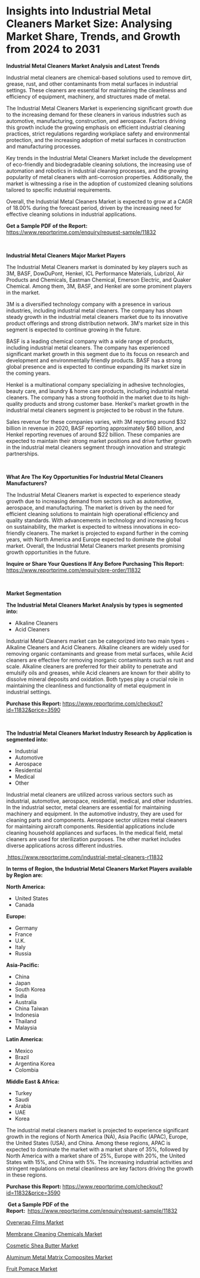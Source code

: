 <p><h1>Insights into Industrial Metal Cleaners Market Size: Analysing Market Share, Trends, and Growth from 2024 to 2031</h1></p><p><strong>Industrial Metal Cleaners Market Analysis and Latest Trends</strong></p>
<p><p>Industrial metal cleaners are chemical-based solutions used to remove dirt, grease, rust, and other contaminants from metal surfaces in industrial settings. These cleaners are essential for maintaining the cleanliness and efficiency of equipment, machinery, and structures made of metal.</p><p>The Industrial Metal Cleaners Market is experiencing significant growth due to the increasing demand for these cleaners in various industries such as automotive, manufacturing, construction, and aerospace. Factors driving this growth include the growing emphasis on efficient industrial cleaning practices, strict regulations regarding workplace safety and environmental protection, and the increasing adoption of metal surfaces in construction and manufacturing processes.</p><p>Key trends in the Industrial Metal Cleaners Market include the development of eco-friendly and biodegradable cleaning solutions, the increasing use of automation and robotics in industrial cleaning processes, and the growing popularity of metal cleaners with anti-corrosion properties. Additionally, the market is witnessing a rise in the adoption of customized cleaning solutions tailored to specific industrial requirements.</p><p>Overall, the Industrial Metal Cleaners Market is expected to grow at a CAGR of 18.00% during the forecast period, driven by the increasing need for effective cleaning solutions in industrial applications.</p></p>
<p><strong>Get a Sample PDF of the Report:&nbsp;</strong> <a href="https://www.reportprime.com/enquiry/request-sample/11832">https://www.reportprime.com/enquiry/request-sample/11832</a></p>
<p>&nbsp;</p>
<p><strong>Industrial Metal Cleaners Major Market Players</strong></p>
<p><p>The Industrial Metal Cleaners market is dominated by key players such as 3M, BASF, DowDuPont, Henkel, ICL Performance Materials, Lubrizol, Air Products and Chemicals, Eastman Chemical, Emerson Electric, and Quaker Chemical. Among them, 3M, BASF, and Henkel are some prominent players in the market.</p><p>3M is a diversified technology company with a presence in various industries, including industrial metal cleaners. The company has shown steady growth in the industrial metal cleaners market due to its innovative product offerings and strong distribution network. 3M's market size in this segment is expected to continue growing in the future.</p><p>BASF is a leading chemical company with a wide range of products, including industrial metal cleaners. The company has experienced significant market growth in this segment due to its focus on research and development and environmentally friendly products. BASF has a strong global presence and is expected to continue expanding its market size in the coming years.</p><p>Henkel is a multinational company specializing in adhesive technologies, beauty care, and laundry & home care products, including industrial metal cleaners. The company has a strong foothold in the market due to its high-quality products and strong customer base. Henkel's market growth in the industrial metal cleaners segment is projected to be robust in the future.</p><p>Sales revenue for these companies varies, with 3M reporting around $32 billion in revenue in 2020, BASF reporting approximately $60 billion, and Henkel reporting revenues of around $22 billion. These companies are expected to maintain their strong market positions and drive further growth in the industrial metal cleaners segment through innovation and strategic partnerships.</p></p>
<p>&nbsp;</p>
<p><strong>What Are The Key Opportunities For Industrial Metal Cleaners Manufacturers?</strong></p>
<p><p>The Industrial Metal Cleaners market is expected to experience steady growth due to increasing demand from sectors such as automotive, aerospace, and manufacturing. The market is driven by the need for efficient cleaning solutions to maintain high operational efficiency and quality standards. With advancements in technology and increasing focus on sustainability, the market is expected to witness innovations in eco-friendly cleaners. The market is projected to expand further in the coming years, with North America and Europe expected to dominate the global market. Overall, the Industrial Metal Cleaners market presents promising growth opportunities in the future.</p></p>
<p><strong>Inquire or Share Your Questions If Any Before Purchasing This Report:</strong> <a href="https://www.reportprime.com/enquiry/pre-order/11832">https://www.reportprime.com/enquiry/pre-order/11832</a></p>
<p>&nbsp;</p>
<p><strong>Market Segmentation</strong></p>
<p><strong>The Industrial Metal Cleaners Market Analysis by types is segmented into:</strong></p>
<p><ul><li>Alkaline Cleaners</li><li>Acid Cleaners</li></ul></p>
<p><p>Industrial Metal Cleaners market can be categorized into two main types - Alkaline Cleaners and Acid Cleaners. Alkaline cleaners are widely used for removing organic contaminants and grease from metal surfaces, while Acid cleaners are effective for removing inorganic contaminants such as rust and scale. Alkaline cleaners are preferred for their ability to penetrate and emulsify oils and greases, while Acid cleaners are known for their ability to dissolve mineral deposits and oxidation. Both types play a crucial role in maintaining the cleanliness and functionality of metal equipment in industrial settings.</p></p>
<p><strong>Purchase this Report:&nbsp;</strong><a href="https://www.reportprime.com/checkout?id=11832&price=3590">https://www.reportprime.com/checkout?id=11832&price=3590</a></p>
<p>&nbsp;</p>
<p><strong>The Industrial Metal Cleaners Market Industry Research by Application is segmented into:</strong></p>
<p><ul><li>Industrial</li><li>Automotive</li><li>Aerospace</li><li>Residential</li><li>Medical</li><li>Other</li></ul></p>
<p><p>Industrial metal cleaners are utilized across various sectors such as industrial, automotive, aerospace, residential, medical, and other industries. In the industrial sector, metal cleaners are essential for maintaining machinery and equipment. In the automotive industry, they are used for cleaning parts and components. Aerospace sector utilizes metal cleaners for maintaining aircraft components. Residential applications include cleaning household appliances and surfaces. In the medical field, metal cleaners are used for sterilization purposes. The other market includes diverse applications across different industries.</p></p>
<p><a href="https://www.reportprime.com/industrial-metal-cleaners-r11832">&nbsp;https://www.reportprime.com/industrial-metal-cleaners-r11832</a></p>
<p><strong>In terms of Region, the Industrial Metal Cleaners Market Players available by Region are:</strong></p>
<p>
    <p> <strong> North America: </strong>
        <ul>
            <li>United States</li>
            <li>Canada</li>
        </ul>
        </p> 
    <p> <strong> Europe: </strong>
        <ul>
            <li>Germany</li>
            <li>France</li>
            <li>U.K.</li>
            <li>Italy</li>
            <li>Russia</li>
        </ul>
        </p> 
    <p> <strong> Asia-Pacific: </strong>
        <ul>
            <li>China</li>
            <li>Japan</li>
            <li>South Korea</li>
            <li>India</li>
            <li>Australia</li>
            <li>China Taiwan</li>
            <li>Indonesia</li>
            <li>Thailand</li>
            <li>Malaysia</li>
        </ul>
        </p> 
    <p> <strong> Latin America: </strong>
        <ul>
            <li>Mexico</li>
            <li>Brazil</li>
            <li>Argentina Korea</li>
            <li>Colombia</li>
        </ul>
        </p> 
    <p> <strong> Middle East & Africa: </strong>
        <ul>
            <li>Turkey</li>
            <li>Saudi</li>
            <li>Arabia</li>
            <li>UAE</li>
            <li>Korea</li>
        </ul>
    </p>
    </p>
<p><p>The industrial metal cleaners market is projected to experience significant growth in the regions of North America (NA), Asia Pacific (APAC), Europe, the United States (USA), and China. Among these regions, APAC is expected to dominate the market with a market share of 35%, followed by North America with a market share of 25%, Europe with 20%, the United States with 15%, and China with 5%. The increasing industrial activities and stringent regulations on metal cleanliness are key factors driving the growth in these regions.</p></p>
<p><strong>Purchase this Report: </strong><a href="https://www.reportprime.com/checkout?id=11832&price=3590">https://www.reportprime.com/checkout?id=11832&price=3590</a></p>
<p>&nbsp;<strong>Get a Sample PDF of the Report:&nbsp;&nbsp;</strong><a href="https://www.reportprime.com/enquiry/request-sample/11832">https://www.reportprime.com/enquiry/request-sample/11832</a></p>
<p><strong></strong></p>
<p><p><a href="https://github.com/dmmanir420/Market-Research-Report-List-2/blob/main/overwrap-films-market.md">Overwrap Films Market</a></p><p><a href="https://github.com/hzxpgedq27/Market-Research-Report-List-1/blob/main/membrane-cleaning-chemicals-market.md">Membrane Cleaning Chemicals Market</a></p><p><a href="https://github.com/waylose1223/Market-Research-Report-List-2/blob/main/cosmetic-shea-butter-market.md">Cosmetic Shea Butter Market</a></p><p><a href="https://github.com/gcimaudf65/Market-Research-Report-List-2/blob/main/aluminum-metal-matrix-composites-market.md">Aluminum Metal Matrix Composites Market</a></p><p><a href="https://github.com/sardarp081/Market-Research-Report-List-2/blob/main/fruit-pomace-market.md">Fruit Pomace Market</a></p></p>